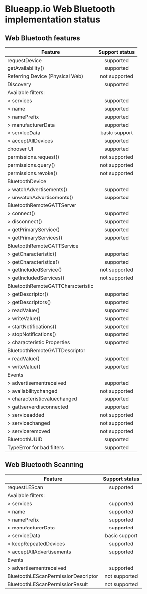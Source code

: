 # Blueapp.io Web Bluetooth implementation status


## Web Bluetooth features

Feature                                 |   Support status | 
-----------------------------------     |   :------------: |
requestDevice                           |   supported      |
getAvailability()                       |   supported      |
Referring Device (Physical Web)         |   not supported  |
Discovery                               |   supported      |
Available filters:                      |                  |
> services                              |   supported      | 
> name                                  |   supported      | 
> namePrefix                            |   supported      |
> manufacturerData                      |   supported      |
> serviceData                           |   basic support  |
> acceptAllDevices                      |   supported      | 
chooser UI                              |   supported      |
permissions.request()                   |   not supported  | 
permissions.query()                     |   not supported  |
permissions.revoke()                    |   not supported  |
BluetoothDevice                         |                  | 
> watchAdvertisements()                 |   supported      | 
> unwatchAdvertisements()               |   supported      | 
BluetoothRemoteGATTServer               |                  |
> connect()                             |   supported      |
> disconnect()                          |   supported      |
>  getPrimaryService()                  |   supported      |
> getPrimaryServices()                  |   supported      |
BluetoothRemoteGATTService              |                  |
> getCharacteristic()                   |   supported      |
> getCharacteristics()                  |   supported      |
> getIncludedService()                  |   not supported  |
> getIncludedServices()                 |   not supported  |
BluetoothRemoteGATTCharacteristic       |                  |
> getDescriptor()                       |   supported      |
> getDescriptors()                      |   supported      |
> readValue()                           |   supported      |
> writeValue()                          |   supported      |
> startNotifications()                  |   supported      |
> stopNotifications()                   |   supported      |
> characteristic Properties             |   supported      |
BluetoothRemoteGATTDescriptor           |                  |
> readValue()                           |   supported      |
> writeValue()                          |   supported      |
Events                                  |                  |
> advertisementreceived                 |   supported      |
> availabilitychanged                   |   not supported  |
> characteristicvaluechanged            |   supported      |
> gattserverdisconnected                |   supported      |
> serviceadded                          |   not supported  |
> servicechanged                        |   not supported  |
> serviceremoved                        |   not supported  |
BluetoothUUID                           |   supported      | 
TypeError for bad filters               |   supported      | 


## Web Bluetooth Scanning

Feature                                 |   Support status |
--------------------------------------- |   :------------: |
requestLEScan                           |   supported      |
Available filters:                      |                  |
> services                              |   supported      | 
> name                                  |   supported      | 
> namePrefix                            |   supported      |
> manufacturerData                      |   supported      |
> serviceData                           |   basic support  |
> keepRepeatedDevices                   |   supported      | 
> acceptAllAdvertisements               |   supported      | 
Events                                  |                  |
> advertisementreceived                 |   supported      |
BluetoothLEScanPermissionDescriptor     |   not supported  |
BluetoothLEScanPermissionResult         |   not supported  |